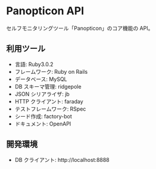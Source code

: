 # Panopticon API

セルフモニタリングツール「Panopticon」のコア機能の API。

## 利用ツール

- 言語: Ruby3.0.2
- フレームワーク: Ruby on Rails
- データベース: MySQL
- DB スキーマ管理: ridgepole
- JSON シリアライザ: jb
- HTTP クライアント: faraday
- テストフレームワーク: RSpec
- シード作成: factory-bot
- ドキュメント: OpenAPI

## 開発環境

- DB クライアント: http://localhost:8888
